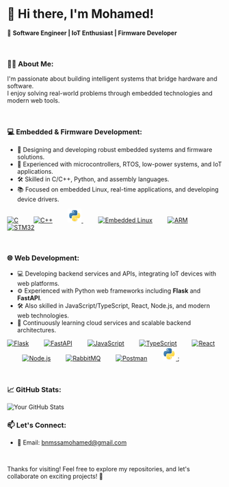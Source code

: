 # 👋 Hi there, I'm Mohamed!

🚀 **Software Engineer | IoT Enthusiast | Firmware Developer**

<br/>

### 🙋‍♂️ About Me:
I'm passionate about building intelligent systems that bridge hardware and software.  
I enjoy solving real-world problems through embedded technologies and modern web tools.

<br/>

### 💻 Embedded & Firmware Development:
- 🔧 Designing and developing robust embedded systems and firmware solutions.
- 📡 Experienced with microcontrollers, RTOS, low-power systems, and IoT applications.
- 🛠️ Skilled in C/C++, Python, and assembly languages.
- 📚 Focused on embedded Linux, real-time applications, and developing device drivers.

<a href="https://en.wikipedia.org/wiki/C_(programming_language)" target="_blank"><img src="https://cdn.simpleicons.org/c/00599C" alt="C" width="32"/></a>&nbsp;&nbsp;&nbsp;&nbsp;&nbsp;&nbsp;&nbsp;&nbsp;
<a href="https://en.wikipedia.org/wiki/C%2B%2B" target="_blank"><img src="https://cdn.simpleicons.org/cplusplus/00599C" alt="C++" width="32"/></a>&nbsp;&nbsp;&nbsp;&nbsp;&nbsp;&nbsp;&nbsp;&nbsp;
<a href="https://www.python.org/" target="_blank">
  <img src="https://raw.githubusercontent.com/devicons/devicon/master/icons/python/python-original.svg" alt="Python" width="32"/>
</a>&nbsp;&nbsp;&nbsp;&nbsp;&nbsp;&nbsp;&nbsp;&nbsp;
<a href="https://www.linux.org/" target="_blank"><img src="https://cdn.simpleicons.org/linux/000000" alt="Embedded Linux" width="32"/></a>&nbsp;&nbsp;&nbsp;&nbsp;&nbsp;&nbsp;&nbsp;&nbsp;
<a href="https://www.arm.com/" target="_blank"><img src="https://cdn.simpleicons.org/arm/0052CC" alt="ARM" width="32"/></a>&nbsp;&nbsp;&nbsp;&nbsp;&nbsp;&nbsp;&nbsp;&nbsp;
<a href="https://www.st.com/en/microcontrollers-microprocessors/stm32-32-bit-arm-cortex-mcus.html" target="_blank"><img src="https://cdn.simpleicons.org/stmicroelectronics/0072C6" alt="STM32" width="32"/></a>

<br/>

### 🌐 Web Development:
- 💻 Developing backend services and APIs, integrating IoT devices with web platforms.
- ⚙️ Experienced with Python web frameworks including **Flask** and **FastAPI**.
- 🛠️ Also skilled in JavaScript/TypeScript, React, Node.js, and modern web technologies.
- 🌱 Continuously learning cloud services and scalable backend architectures.

<a href="https://flask.palletsprojects.com/" target="_blank"><img src="https://cdn.simpleicons.org/flask/000000" alt="Flask" width="32"/></a>&nbsp;&nbsp;&nbsp;&nbsp;&nbsp;&nbsp;&nbsp;&nbsp;
<a href="https://fastapi.tiangolo.com/" target="_blank"><img src="https://cdn.simpleicons.org/fastapi/009688" alt="FastAPI" width="32"/></a>&nbsp;&nbsp;&nbsp;&nbsp;&nbsp;&nbsp;&nbsp;&nbsp;
<a href="https://developer.mozilla.org/en-US/docs/Web/JavaScript" target="_blank"><img src="https://cdn.simpleicons.org/javascript/F7DF1E" alt="JavaScript" width="32"/></a>&nbsp;&nbsp;&nbsp;&nbsp;&nbsp;&nbsp;&nbsp;&nbsp;
<a href="https://www.typescriptlang.org/" target="_blank"><img src="https://cdn.simpleicons.org/typescript/3178C6" alt="TypeScript" width="32"/></a>&nbsp;&nbsp;&nbsp;&nbsp;&nbsp;&nbsp;&nbsp;&nbsp;
<a href="https://reactjs.org/" target="_blank"><img src="https://cdn.simpleicons.org/react/61DAFB" alt="React" width="32"/></a>&nbsp;&nbsp;&nbsp;&nbsp;&nbsp;&nbsp;&nbsp;&nbsp;
<a href="https://nodejs.org/" target="_blank"><img src="https://cdn.simpleicons.org/node.js/339933" alt="Node.js" width="32"/></a>&nbsp;&nbsp;&nbsp;&nbsp;&nbsp;&nbsp;&nbsp;&nbsp;
<a href="https://www.rabbitmq.com/" target="_blank"><img src="https://cdn.simpleicons.org/rabbitmq/FF6600" alt="RabbitMQ" width="32"/></a>&nbsp;&nbsp;&nbsp;&nbsp;&nbsp;&nbsp;&nbsp;&nbsp;
<a href="https://www.postman.com/" target="_blank"><img src="https://cdn.simpleicons.org/postman/FF6C37" alt="Postman" width="32"/></a>&nbsp;&nbsp;&nbsp;&nbsp;&nbsp;&nbsp;&nbsp;&nbsp;
<a href="https://www.python.org/" target="_blank">
  <img src="https://raw.githubusercontent.com/devicons/devicon/master/icons/python/python-original.svg" alt="Python" width="32"/>
</a>;

<br/>

### 📈 GitHub Stats:
![Your GitHub Stats](https://github-readme-stats.vercel.app/api?username=med1001&show_icons=true&hide_title=true)

### 📫 Let's Connect:
- 📧 Email: [bnmssamohamed@gmail.com](mailto:bnmssamohamed@gmail.com)

<br/>

Thanks for visiting! Feel free to explore my repositories, and let's collaborate on exciting projects! 🚀
